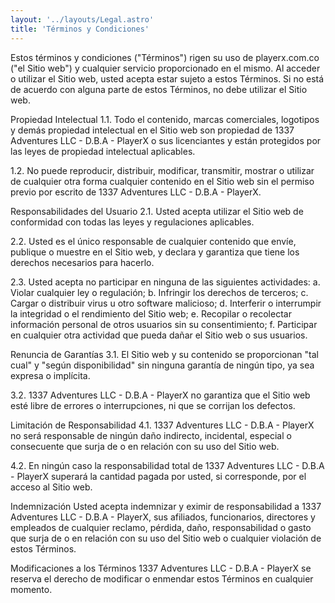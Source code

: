 ```yaml
---
layout: '../layouts/Legal.astro'
title: 'Términos y Condiciones'
---
```


Estos términos y condiciones ("Términos") rigen su uso de playerx.com.co ("el Sitio web") y cualquier servicio proporcionado en el mismo. Al acceder o utilizar el Sitio web, usted acepta estar sujeto a estos Términos. Si no está de acuerdo con alguna parte de estos Términos, no debe utilizar el Sitio web.

Propiedad Intelectual
1.1. Todo el contenido, marcas comerciales, logotipos y demás propiedad intelectual en el Sitio web son propiedad de 1337 Adventures LLC - D.B.A - PlayerX o sus licenciantes y están protegidos por las leyes de propiedad intelectual aplicables.

1.2. No puede reproducir, distribuir, modificar, transmitir, mostrar o utilizar de cualquier otra forma cualquier contenido en el Sitio web sin el permiso previo por escrito de 1337 Adventures LLC - D.B.A - PlayerX.

Responsabilidades del Usuario
2.1. Usted acepta utilizar el Sitio web de conformidad con todas las leyes y regulaciones aplicables.

2.2. Usted es el único responsable de cualquier contenido que envíe, publique o muestre en el Sitio web, y declara y garantiza que tiene los derechos necesarios para hacerlo.

2.3. Usted acepta no participar en ninguna de las siguientes actividades:
a. Violar cualquier ley o regulación;
b. Infringir los derechos de terceros;
c. Cargar o distribuir virus u otro software malicioso;
d. Interferir o interrumpir la integridad o el rendimiento del Sitio web;
e. Recopilar o recolectar información personal de otros usuarios sin su consentimiento;
f. Participar en cualquier otra actividad que pueda dañar el Sitio web o sus usuarios.

Renuncia de Garantías
3.1. El Sitio web y su contenido se proporcionan "tal cual" y "según disponibilidad" sin ninguna garantía de ningún tipo, ya sea expresa o implícita.

3.2. 1337 Adventures LLC - D.B.A - PlayerX no garantiza que el Sitio web esté libre de errores o interrupciones, ni que se corrijan los defectos.

Limitación de Responsabilidad
4.1. 1337 Adventures LLC - D.B.A - PlayerX no será responsable de ningún daño indirecto, incidental, especial o consecuente que surja de o en relación con su uso del Sitio web.

4.2. En ningún caso la responsabilidad total de 1337 Adventures LLC - D.B.A - PlayerX superará la cantidad pagada por usted, si corresponde, por el acceso al Sitio web.

Indemnización
Usted acepta indemnizar y eximir de responsabilidad a 1337 Adventures LLC - D.B.A - PlayerX, sus afiliados, funcionarios, directores y empleados de cualquier reclamo, pérdida, daño, responsabilidad o gasto que surja de o en relación con su uso del Sitio web o cualquier violación de estos Términos.

Modificaciones a los Términos
1337 Adventures LLC - D.B.A - PlayerX se reserva el derecho de modificar o enmendar estos Términos en cualquier momento.

